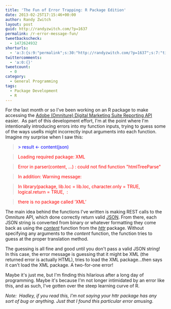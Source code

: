 ```yaml
---
title: 'The Fun of Error Trapping: R Package Edition'
date: 2013-02-25T17:15:46+00:00
author: Randy Zwitch
layout: post
guid: http://randyzwitch.com/?p=1637
permalink: /r-error-message-fun/
tweetbackscheck:
  - 1472624932
shorturls:
  - 'a:3:{s:9:"permalink";s:30:"http://randyzwitch.com/?p=1637";s:7:"tinyurl";s:26:"http://tinyurl.com/b2htwjd";s:4:"isgd";s:19:"http://is.gd/U3Zi2m";}'
twittercomments:
  - 'a:0:{}'
tweetcount:
  - 0
category:
  - General Programming
tags:
  - Package Development
  - R
---
```

For the last month or so I've been working on an R package to make accessing the <a title="Omniture Reporting API" href="https://developer.omniture.com/" target="_blank">Adobe (Omniture) Digital Marketing Suite Reporting API</a> easier.  As part of this development effort, I'm at the point where I'm intentionally introducing errors into my function inputs, trying to guess some of the ways useRs might incorrectly input arguments into each function.  Imagine my surprise when I saw this:

> <span style="color: #0000ff;">> result <- content(json)</span>

> <span style="color: #ff0000;">Loading required package: XML</span>

> <span style="color: #ff0000;">Error in parser(content, ...) : could not find function "htmlTreeParse"</span>

> <span style="color: #ff0000;">In addition: Warning message:</span>

> <span style="color: #ff0000;">In library(package, lib.loc = lib.loc, character.only = TRUE, logical.return = TRUE,  :</span>

> <span style="color: #ff0000;">there is no package called ‘XML’</span>

The main idea behind the functions I've written is making REST calls to the Omniture API, which done correctly return valid <a title="JSON documentation" href="http://www.json.org/" target="_blank">JSON</a>. From there, each JSON string is converted from binary or whatever formatting they come back as using the _<a title="httr R package" href="http://cran.r-project.org/web/packages/httr/index.html" target="_blank">content</a>_ function from the _<a title="httr R package" href="http://cran.r-project.org/web/packages/httr/index.html" target="_blank">httr</a>_ package. Without specifying any arguments to the _content_ function, the function tries to guess at the proper translation method.

The guessing is all fine and good until you don't pass a valid JSON string!  In this case, the error message is guessing that it might be XML (the returned error is actually HTML), tries to load the XML package...then says it can't load the XML package. A two-for-one error!





Maybe it's just me, but I'm finding this hilarious after a long day of programming. Maybe it's because I'm not longer intimidated by an error like this, and as such, I've gotten over the steep learning curve of R.

_Note:  Hadley, if you read this, I'm not saying your httr package has any sort of bug or anything. Just that I found this particular error amusing._
